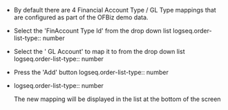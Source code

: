 - By default there are 4 Financial Account Type / GL Type mappings that are configured as part of the OFBiz demo data.
- Select the 'FinAccount Type Id' from the drop down list
  logseq.order-list-type:: number
- Select the ' GL Account' to map it to from the drop down list
  logseq.order-list-type:: number
- Press the 'Add' button
  logseq.order-list-type:: number
- logseq.order-list-type:: number
  
  The new mapping will be displayed in the list at the bottom of the screen